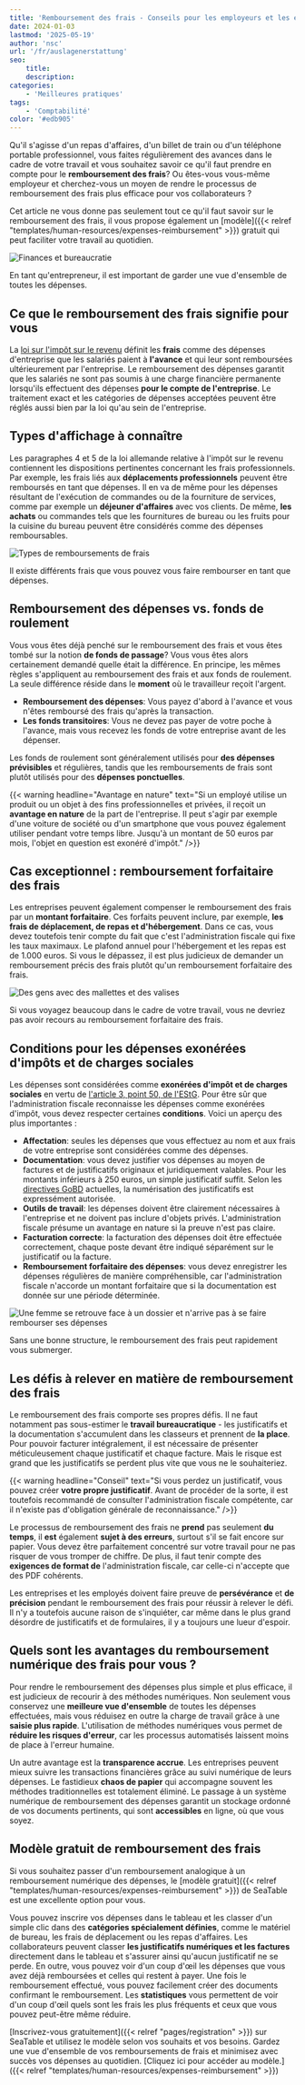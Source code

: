 ```yaml
---
title: 'Remboursement des frais - Conseils pour les employeurs et les employés'
date: 2024-01-03
lastmod: '2025-05-19'
author: 'nsc'
url: '/fr/auslagenerstattung'
seo:
    title:
    description:
categories:
    - 'Meilleures pratiques'
tags:
    - 'Comptabilité'
color: '#edb905'
---
```


Qu'il s'agisse d'un repas d'affaires, d'un billet de train ou d'un téléphone portable professionnel, vous faites régulièrement des avances dans le cadre de votre travail et vous souhaitez savoir ce qu'il faut prendre en compte pour le **remboursement des frais**? Ou êtes-vous vous-même employeur et cherchez-vous un moyen de rendre le processus de remboursement des frais plus efficace pour vos collaborateurs ?

Cet article ne vous donne pas seulement tout ce qu'il faut savoir sur le remboursement des frais, il vous propose également un [modèle]({{< relref "templates/human-resources/expenses-reimbursement" >}}) gratuit qui peut faciliter votre travail au quotidien.

![Finances et bureaucratie](3d-rendering-finanzgeschaeftskonzept-fuer-steuerzahlungen-711x533.jpg)

En tant qu'entrepreneur, il est important de garder une vue d'ensemble de toutes les dépenses.

## Ce que le remboursement des frais signifie pour vous

La [loi sur l'impôt sur le revenu](https://www.gesetze-im-internet.de/estg/) définit les **frais** comme des dépenses d'entreprise que les salariés paient à **l'avance** et qui leur sont remboursées ultérieurement par l'entreprise. Le remboursement des dépenses garantit que les salariés ne sont pas soumis à une charge financière permanente lorsqu'ils effectuent des dépenses **pour le compte de l'entreprise**. Le traitement exact et les catégories de dépenses acceptées peuvent être réglés aussi bien par la loi qu'au sein de l'entreprise.

## Types d'affichage à connaître

Les paragraphes 4 et 5 de la loi allemande relative à l'impôt sur le revenu contiennent les dispositions pertinentes concernant les frais professionnels. Par exemple, les frais liés aux **déplacements professionnels** peuvent être remboursés en tant que dépenses. Il en va de même pour les dépenses résultant de l'exécution de commandes ou de la fourniture de services, comme par exemple un **déjeuner d'affaires** avec vos clients. De même, **les achats** ou commandes tels que les fournitures de bureau ou les fruits pour la cuisine du bureau peuvent être considérés comme des dépenses remboursables.

![Types de remboursements de frais](Pastel-Aesthetic-Minimalist-Lifestyle-Tips-List-Instagram-Post-2-711x711.png)

Il existe différents frais que vous pouvez vous faire rembourser en tant que dépenses.

## Remboursement des dépenses vs. fonds de roulement

Vous vous êtes déjà penché sur le remboursement des frais et vous êtes tombé sur la notion **de fonds de passage**? Vous vous êtes alors certainement demandé quelle était la différence. En principe, les mêmes règles s'appliquent au remboursement des frais et aux fonds de roulement. La seule différence réside dans le **moment** où le travailleur reçoit l'argent.

- **Remboursement des dépenses**: Vous payez d'abord à l'avance et vous n'êtes remboursé des frais qu'après la transaction.
- **Les fonds transitoires**: Vous ne devez pas payer de votre poche à l'avance, mais vous recevez les fonds de votre entreprise avant de les dépenser.

Les fonds de roulement sont généralement utilisés pour **des dépenses prévisibles** et régulières, tandis que les remboursements de frais sont plutôt utilisés pour des **dépenses ponctuelles**.

{{< warning headline="Avantage en nature" text="Si un employé utilise un produit ou un objet à des fins professionnelles et privées, il reçoit un **avantage en nature** de la part de l'entreprise. Il peut s'agir par exemple d'une voiture de société ou d'un smartphone que vous pouvez également utiliser pendant votre temps libre. Jusqu'à un montant de 50 euros par mois, l'objet en question est exonéré d'impôt." />}}

## Cas exceptionnel : remboursement forfaitaire des frais

Les entreprises peuvent également compenser le remboursement des frais par un **montant forfaitaire**. Ces forfaits peuvent inclure, par exemple, **les frais de déplacement, de repas et d'hébergement**. Dans ce cas, vous devez toutefois tenir compte du fait que c'est l'administration fiscale qui fixe les taux maximaux. Le plafond annuel pour l'hébergement et les repas est de 1.000 euros. Si vous le dépassez, il est plus judicieux de demander un remboursement précis des frais plutôt qu'un remboursement forfaitaire des frais.

![Des gens avec des mallettes et des valises](19320-711x284.jpg)

Si vous voyagez beaucoup dans le cadre de votre travail, vous ne devriez pas avoir recours au remboursement forfaitaire des frais.

## Conditions pour les dépenses exonérées d'impôts et de charges sociales

Les dépenses sont considérées comme **exonérées d'impôt et de charges sociales** en vertu de [l'article 3, point 50, de l'EStG](https://www.gesetze-im-internet.de/estg/__3.html). Pour être sûr que l'administration fiscale reconnaisse les dépenses comme exonérées d'impôt, vous devez respecter certaines **conditions**. Voici un aperçu des plus importantes :

- **Affectation**: seules les dépenses que vous effectuez au nom et aux frais de votre entreprise sont considérées comme des dépenses.
- **Documentation**: vous devez justifier vos dépenses au moyen de factures et de justificatifs originaux et juridiquement valables. Pour les montants inférieurs à 250 euros, un simple justificatif suffit. Selon les [directives GoBD](https://ao.bundesfinanzministerium.de/ao/2021/Anhaenge/BMF-Schreiben-und-gleichlautende-Laendererlasse/Anhang-64/anhang-64.html) actuelles, la numérisation des justificatifs est expressément autorisée.
- **Outils de travail**: les dépenses doivent être clairement nécessaires à l'entreprise et ne doivent pas inclure d'objets privés. L'administration fiscale présume un avantage en nature si la preuve n'est pas claire.
- **Facturation correcte**: la facturation des dépenses doit être effectuée correctement, chaque poste devant être indiqué séparément sur le justificatif ou la facture.
- **Remboursement forfaitaire des dépenses**: vous devez enregistrer les dépenses régulières de manière compréhensible, car l'administration fiscale n'accorde un montant forfaitaire que si la documentation est donnée sur une période déterminée.

![Une femme se retrouve face à un dossier et n'arrive pas à se faire rembourser ses dépenses](9276421-e1704291543704.jpg)

Sans une bonne structure, le remboursement des frais peut rapidement vous submerger.

## Les défis à relever en matière de remboursement des frais

Le remboursement des frais comporte ses propres défis. Il ne faut notamment pas sous-estimer le **travail bureaucratique** - les justificatifs et la documentation s'accumulent dans les classeurs et prennent de **la place**. Pour pouvoir facturer intégralement, il est nécessaire de présenter méticuleusement chaque justificatif et chaque facture. Mais le risque est grand que les justificatifs se perdent plus vite que vous ne le souhaiteriez.

{{< warning headline="Conseil" text="Si vous perdez un justificatif, vous pouvez créer **votre propre justificatif**. Avant de procéder de la sorte, il est toutefois recommandé de consulter l'administration fiscale compétente, car il n'existe pas d'obligation générale de reconnaissance." />}}

Le processus de remboursement des frais ne **prend** pas seulement **du temps**, il **est** également **sujet à des erreurs**, surtout s'il se fait encore sur papier. Vous devez être parfaitement concentré sur votre travail pour ne pas risquer de vous tromper de chiffre. De plus, il faut tenir compte des **exigences de format de** l'administration fiscale, car celle-ci n'accepte que des PDF cohérents.

Les entreprises et les employés doivent faire preuve de **persévérance** et **de précision** pendant le remboursement des frais pour réussir à relever le défi. Il n'y a toutefois aucune raison de s'inquiéter, car même dans le plus grand désordre de justificatifs et de formulaires, il y a toujours une lueur d'espoir.

## Quels sont les avantages du remboursement numérique des frais pour vous ?

Pour rendre le remboursement des dépenses plus simple et plus efficace, il est judicieux de recourir à des méthodes numériques. Non seulement vous conservez une **meilleure vue d'ensemble** de toutes les dépenses effectuées, mais vous réduisez en outre la charge de travail grâce à une **saisie plus rapide**. L'utilisation de méthodes numériques vous permet de **réduire les risques d'erreur**, car les processus automatisés laissent moins de place à l'erreur humaine.

Un autre avantage est la **transparence accrue**. Les entreprises peuvent mieux suivre les transactions financières grâce au suivi numérique de leurs dépenses. Le fastidieux **chaos de papier** qui accompagne souvent les méthodes traditionnelles est totalement éliminé. Le passage à un système numérique de remboursement des dépenses garantit un stockage ordonné de vos documents pertinents, qui sont **accessibles** en ligne, où que vous soyez.

## Modèle gratuit de remboursement des frais

Si vous souhaitez passer d'un remboursement analogique à un remboursement numérique des dépenses, le [modèle gratuit]({{< relref "templates/human-resources/expenses-reimbursement" >}}) de SeaTable est une excellente option pour vous.

Vous pouvez inscrire vos dépenses dans le tableau et les classer d'un simple clic dans des **catégories spécialement définies**, comme le matériel de bureau, les frais de déplacement ou les repas d'affaires. Les collaborateurs peuvent classer **les justificatifs numériques et les factures** directement dans le tableau et s'assurer ainsi qu'aucun justificatif ne se perde. En outre, vous pouvez voir d'un coup d'œil les dépenses que vous avez déjà remboursées et celles qui restent à payer. Une fois le remboursement effectué, vous pouvez facilement créer des documents confirmant le remboursement. Les **statistiques** vous permettent de voir d'un coup d'œil quels sont les frais les plus fréquents et ceux que vous pouvez peut-être même réduire.

[Inscrivez-vous gratuitement]({{< relref "pages/registration" >}}) sur SeaTable et utilisez le modèle selon vos souhaits et vos besoins. Gardez une vue d'ensemble de vos remboursements de frais et minimisez avec succès vos dépenses au quotidien. [Cliquez ici pour accéder au modèle.]({{< relref "templates/human-resources/expenses-reimbursement" >}})
